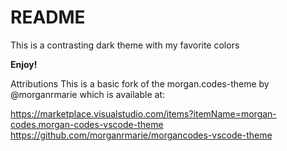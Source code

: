 # README

This is a contrasting dark theme with my favorite colors

**Enjoy!**

Attributions
This is a basic fork of the morgan.codes-theme by @morganrmarie which is available at:

https://marketplace.visualstudio.com/items?itemName=morgan-codes.morgan-codes-vscode-theme
https://github.com/morganrmarie/morgancodes-vscode-theme